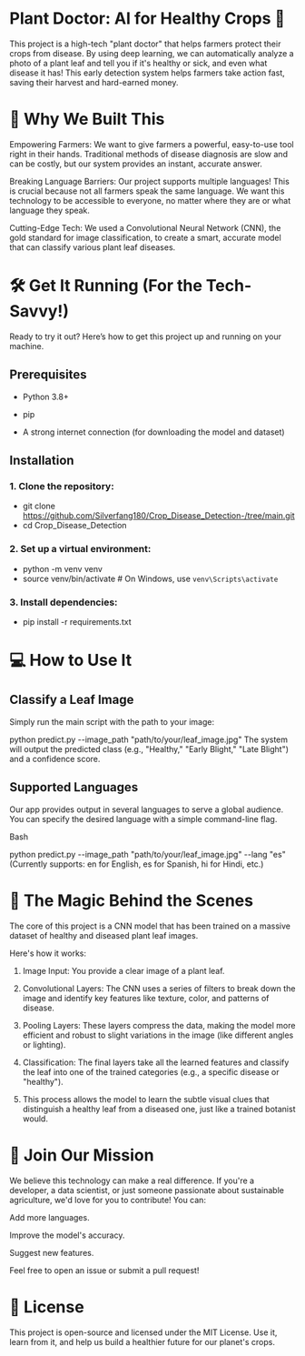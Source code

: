# Plant Doctor: AI for Healthy Crops 🌿
This project is a high-tech "plant doctor" that helps farmers protect their crops from disease. By using deep learning, we can automatically analyze a photo of a plant leaf and tell you if it's healthy or sick, and even what disease it has! This early detection system helps farmers take action fast, saving their harvest and hard-earned money.

# 🚀 Why We Built This
Empowering Farmers: We want to give farmers a powerful, easy-to-use tool right in their hands. Traditional methods of disease diagnosis are slow and can be costly, but our system provides an instant, accurate answer.

Breaking Language Barriers: Our project supports multiple languages! This is crucial because not all farmers speak the same language. We want this technology to be accessible to everyone, no matter where they are or what language they speak.

Cutting-Edge Tech: We used a Convolutional Neural Network (CNN), the gold standard for image classification, to create a smart, accurate model that can classify various plant leaf diseases.

# 🛠️ Get It Running (For the Tech-Savvy!)
Ready to try it out? Here’s how to get this project up and running on your machine.

## Prerequisites
 - Python 3.8+

 - pip

- A strong internet connection (for downloading the model and dataset)

## Installation
### 1. Clone the repository:


- git clone https://github.com/Silverfang180/Crop_Disease_Detection-/tree/main.git
 - cd Crop_Disease_Detection

### 2. Set up a virtual environment:

- python -m venv venv
- source venv/bin/activate  # On Windows, use `venv\Scripts\activate`

### 3. Install dependencies:


- pip install -r requirements.txt

# 💻 How to Use It
## Classify a Leaf Image
Simply run the main script with the path to your image:


python predict.py --image_path "path/to/your/leaf_image.jpg"
The system will output the predicted class (e.g., "Healthy," "Early Blight," "Late Blight") and a confidence score.

## Supported Languages
Our app provides output in several languages to serve a global audience. You can specify the desired language with a simple command-line flag.

Bash

python predict.py --image_path "path/to/your/leaf_image.jpg" --lang "es"
(Currently supports: en for English, es for Spanish, hi for Hindi, etc.)

# 🧠 The Magic Behind the Scenes
The core of this project is a CNN model that has been trained on a massive dataset of healthy and diseased plant leaf images.

Here's how it works:

1. Image Input: You provide a clear image of a plant leaf.

2. Convolutional Layers: The CNN uses a series of filters to break down the image and identify key features like texture, color, and patterns of disease.

3. Pooling Layers: These layers compress the data, making the model more efficient and robust to slight variations in the image (like different angles or lighting).

4. Classification: The final layers take all the learned features and classify the leaf into one of the trained categories (e.g., a specific disease or "healthy").

5. This process allows the model to learn the subtle visual clues that distinguish a healthy leaf from a diseased one, just like a trained botanist would.

# 🤝 Join Our Mission
We believe this technology can make a real difference. If you're a developer, a data scientist, or just someone passionate about sustainable agriculture, we'd love for you to contribute! You can:

Add more languages.

Improve the model's accuracy.

Suggest new features.

Feel free to open an issue or submit a pull request!

# 📄 License
This project is open-source and licensed under the MIT License. Use it, learn from it, and help us build a healthier future for our planet's crops.







